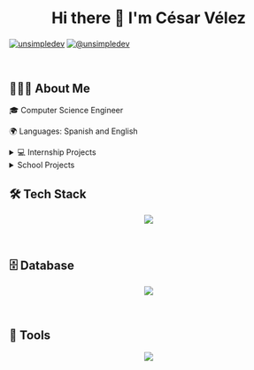<h1 align="center">Hi there 👋 I'm César Vélez</h1>
<p align="left">
<a href="https://linkedin.com/in/cesarvelez" target="blank"><img align="center" src="https://img.shields.io/badge/LinkedIn-0077B5?style=for-the-badge&logo=linkedin&logoColor=white" alt="unsimpledev"/></a>
<a href = "mailto:cesar.velez01@proton.me" target="blank"><img align="center" src="https://img.shields.io/badge/ProtonMail-8B89CC?style=for-the-badge&logo=protonmail&logoColor=white" alt="@unsimpledev"  /></a>
  </p>
<br>
<h2>👨🏻‍💻 About Me</h2>
<p>🎓 Computer Science Engineer</p>
<p>🌍 Languages: Spanish and English</p>
<details>
<summary>💻 Internship Projects</summary>
<a href="">Go to repository</a>
</details>
<details>
<summary>School Projects</summary>
<a href="">Library Web App</a>
<br>
<a href="">Js Compiler</a>
</details>
<h2>🛠 Tech Stack</h2>
<p align="center">
  <a href="https://skillicons.dev">
    <img src="https://skillicons.dev/icons?i=py,cs,dotnet,html,css,js,flask,git,github,bootstrap" />
  </a>
</p>
<br>
<h2>🗄️ Database</h2>
<p align="center">
  <a href="https://skillicons.dev">
    <img src="https://skillicons.dev/icons?i=mysql,postgres,firebase" />
  </a>
</p>
<br>
<h2>🧰 Tools</h2>
<p align="center">
  <a href="https://skillicons.dev">
    <img src="https://skillicons.dev/icons?i=vscode,windows" />
  </a>
</p>
<br>
